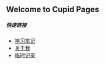 ## Welcome to Cupid Pages




##### 快速链接
* [学习笔记](introduction/catalogList.md)
* [关于我](introduction/aboutMe.md)  
* [临时记录](introduction/temporaryRecord.md)

